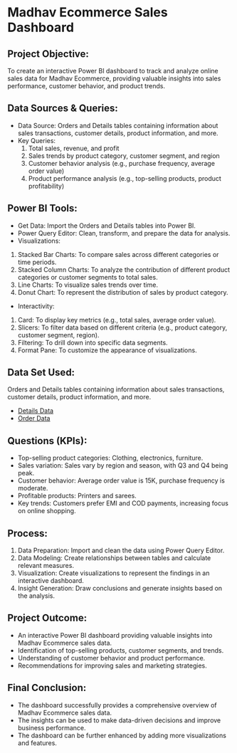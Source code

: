 # Madhav Ecommerce Sales Dashboard
## Project Objective:
To create an interactive Power BI dashboard to track and analyze online sales data for Madhav Ecommerce, providing valuable insights into sales performance, customer behavior, and product trends.
## Data Sources & Queries:
- Data Source: Orders and Details tables containing information about sales transactions, customer details, product information, and more.
- Key Queries:
  1. Total sales, revenue, and profit
  2. Sales trends by product category, customer segment, and region
  3. Customer behavior analysis (e.g., purchase frequency, average order value)
  4. Product performance analysis (e.g., top-selling products, product profitability)
## Power BI Tools:
- Get Data: Import the Orders and Details tables into Power BI.
- Power Query Editor: Clean, transform, and prepare the data for analysis.
- Visualizations:
 1. Stacked Bar Charts: To compare sales across different categories or time periods.
  2. Stacked Column Charts: To analyze the contribution of different product categories or customer segments to total sales.
  3. Line Charts: To visualize sales trends over time.
  4.  Donut Chart: To represent the distribution of sales by product category.
- Interactivity: 
1. Card: To display key metrics (e.g., total sales, average order value).
2. Slicers: To filter data based on different criteria (e.g., product category, customer segment, region).
3. Filtering: To drill down into specific data segments.
4. Format Pane: To customize the appearance of visualizations.
## Data Set Used:
Orders and Details tables containing information about sales transactions, customer details, product information, and more.
- <a href="https://github.com/Simran0721/Data-Analysis/blob/main/Details.csv">Details Data</a>
- <a href="https://github.com/Simran0721/Data-Analysis/blob/main/Orders.csv">Order Data</a>
## Questions (KPIs):
- Top-selling product categories: Clothing, electronics, furniture.
- Sales variation: Sales vary by region and season, with Q3 and Q4 being peak.
- Customer behavior: Average order value is 15K, purchase frequency is moderate.
- Profitable products: Printers and sarees.
- Key trends: Customers prefer EMI and COD payments, increasing focus on online shopping.
## Process:
1.	Data Preparation: Import and clean the data using Power Query Editor.
2.	Data Modeling: Create relationships between tables and calculate relevant measures.
3.	Visualization: Create visualizations to represent the findings in an interactive dashboard.
4.	Insight Generation: Draw conclusions and generate insights based on the analysis.
## Project Outcome:
- An interactive Power BI dashboard providing valuable insights into Madhav Ecommerce sales data.
- Identification of top-selling products, customer segments, and trends.
- Understanding of customer behavior and product performance.
- Recommendations for improving sales and marketing strategies.
## Final Conclusion:
- The dashboard successfully provides a comprehensive overview of Madhav Ecommerce sales data.
- The insights can be used to make data-driven decisions and improve business performance.
- The dashboard can be further enhanced by adding more visualizations and features.
